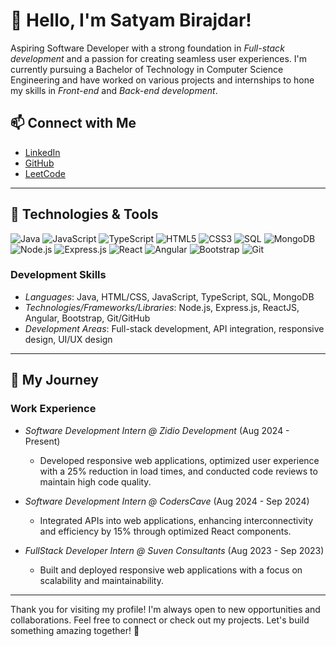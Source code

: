 # 👋 Hello, I'm Satyam Birajdar!




Aspiring Software Developer with a strong foundation in *Full-stack development* and a passion for creating seamless user experiences. I'm currently pursuing a Bachelor of Technology in Computer Science Engineering and have worked on various projects and internships to hone my skills in *Front-end* and *Back-end development*.

## 📫 Connect with Me
- [LinkedIn](https://www.linkedin.com/in/rahul-patel-70265126b)
- [GitHub](https://github.com/appy-spec)
- [LeetCode](https://leetcode.com/u/RahulP74/)

---

## 🔧 Technologies & Tools
![Java](https://img.shields.io/badge/Java-007396?logo=java&logoColor=white&style=for-the-badge)
![JavaScript](https://img.shields.io/badge/JavaScript-F7DF1E?logo=javascript&logoColor=white&style=for-the-badge)
![TypeScript](https://img.shields.io/badge/TypeScript-007ACC?logo=typescript&logoColor=white&style=for-the-badge)
![HTML5](https://img.shields.io/badge/HTML5-E34F26?logo=html5&logoColor=white&style=for-the-badge)
![CSS3](https://img.shields.io/badge/CSS3-1572B6?logo=css3&logoColor=white&style=for-the-badge)
![SQL](https://img.shields.io/badge/SQL-4479A1?logo=postgresql&logoColor=white&style=for-the-badge)
![MongoDB](https://img.shields.io/badge/MongoDB-47A248?logo=mongodb&logoColor=white&style=for-the-badge)
![Node.js](https://img.shields.io/badge/Node.js-339933?logo=nodedotjs&logoColor=white&style=for-the-badge)
![Express.js](https://img.shields.io/badge/Express.js-000000?logo=express&logoColor=white&style=for-the-badge)
![React](https://img.shields.io/badge/React-61DAFB?logo=react&logoColor=white&style=for-the-badge)
![Angular](https://img.shields.io/badge/Angular-DD0031?logo=angular&logoColor=white&style=for-the-badge)
![Bootstrap](https://img.shields.io/badge/Bootstrap-7952B3?logo=bootstrap&logoColor=white&style=for-the-badge)
![Git](https://img.shields.io/badge/Git-F05032?logo=git&logoColor=white&style=for-the-badge)

### Development Skills
- *Languages*: Java, HTML/CSS, JavaScript, TypeScript, SQL, MongoDB
- *Technologies/Frameworks/Libraries*: Node.js, Express.js, ReactJS, Angular, Bootstrap, Git/GitHub
- *Development Areas*: Full-stack development, API integration, responsive design, UI/UX design

---

## 🌱 My Journey

### Work Experience
- *Software Development Intern @ Zidio Development* (Aug 2024 - Present)  
  - Developed responsive web applications, optimized user experience with a 25% reduction in load times, and conducted code reviews to maintain high code quality.

- *Software Development Intern @ CodersCave* (Aug 2024 - Sep 2024)  
  - Integrated APIs into web applications, enhancing interconnectivity and efficiency by 15% through optimized React components.

- *FullStack Developer Intern @ Suven Consultants* (Aug 2023 - Sep 2023)  
  - Built and deployed responsive web applications with a focus on scalability and maintainability.

---



Thank you for visiting my profile! I'm always open to new opportunities and collaborations. Feel free to connect or check out my projects. Let's build something amazing together! 🚀
